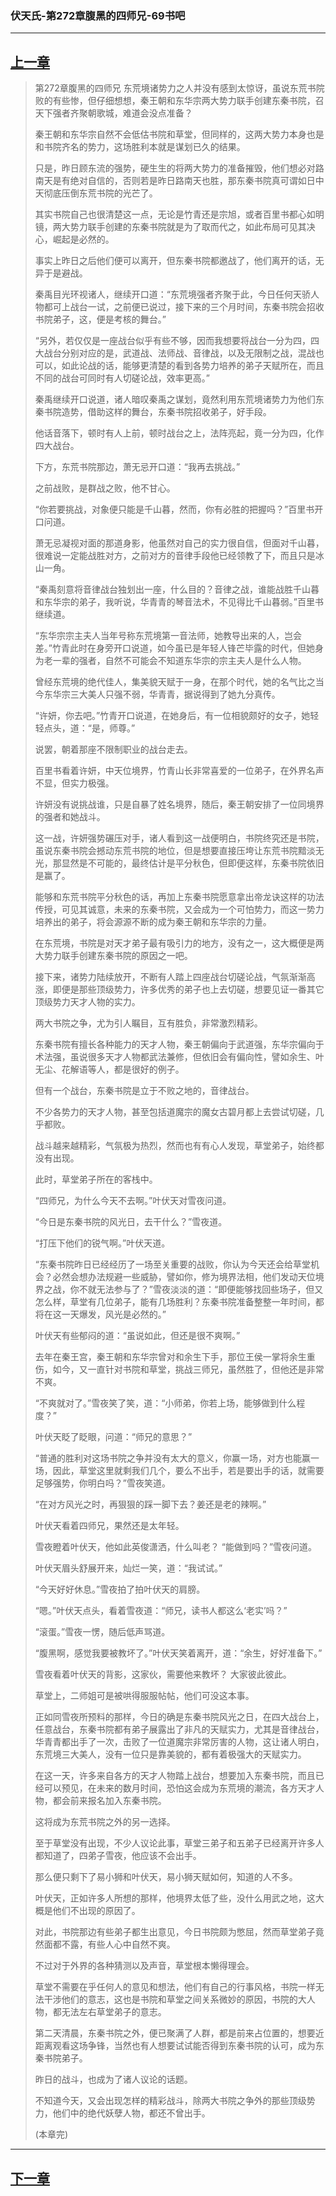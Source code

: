 ### 伏天氏-第272章腹黑的四师兄-69书吧

--------
[上一章](./03784e3dd74a5ba76cb7785cbd9d657f.md)
--------


>
>
>
>第272章腹黑的四师兄
>东荒境诸势力之人并没有感到太惊讶，虽说东荒书院败的有些惨，但仔细想想，秦王朝和东华宗两大势力联手创建东秦书院，召天下强者齐聚朝歌城，难道会没点准备？
>
>秦王朝和东华宗自然不会低估书院和草堂，但同样的，这两大势力本身也是和书院齐名的势力，这场胜利本就是谋划已久的结果。
>
>只是，昨日顾东流的强势，硬生生的将两大势力的准备摧毁，他们想必对路南天是有绝对自信的，否则若是昨日路南天也胜，那东秦书院真可谓如日中天彻底压倒东荒书院的光芒了。
>
>其实书院自己也很清楚这一点，无论是竹青还是宗旭，或者百里书都心如明镜，两大势力联手创建的东秦书院就是为了取而代之，如此布局可见其决心，崛起是必然的。
>
>事实上昨日之后他们便可以离开，但东秦书院都邀战了，他们离开的话，无异于是避战。
>
>秦禹目光环视诸人，继续开口道：“东荒境强者齐聚于此，今日任何天骄人物都可上战台一试，之前便已说过，接下来的三个月时间，东秦书院会招收书院弟子，这，便是考核的舞台。”
>
>“另外，若仅仅是一座战台似乎有些不够，因而我想要将战台一分为四，四大战台分别对应的是，武道战、法师战、音律战，以及无限制之战，混战也可以，如此论战的话，能够更清楚的看到各势力培养的弟子天赋所在，而且不同的战台可同时有人切磋论战，效率更高。”
>
>秦禹继续开口说道，诸人暗叹秦禹之谋划，竟然利用东荒境诸势力为他们东秦书院造势，借助这样的舞台，东秦书院招收弟子，好手段。
>
>他话音落下，顿时有人上前，顿时战台之上，法阵亮起，竟一分为四，化作四大战台。
>
>下方，东荒书院那边，萧无忌开口道：“我再去挑战。”
>
>之前战败，是群战之败，他不甘心。
>
>“你若要挑战，对象便只能是千山暮，然而，你有必胜的把握吗？”百里书开口问道。
>
>萧无忌凝视对面的那道身影，他虽然对自己的实力很自信，但面对千山暮，很难说一定能战胜对方，之前对方的音律手段他已经领教了下，而且只是冰山一角。
>
>“秦禹刻意将音律战台独划出一座，什么目的？音律之战，谁能战胜千山暮和东华宗的弟子，我听说，华青青的琴音法术，不见得比千山暮弱。”百里书继续道。
>
>“东华宗宗主夫人当年号称东荒境第一音法师，她教导出来的人，岂会差。”竹青此时在身旁开口说道，如今虽已是年轻人锋芒毕露的时代，但她身为老一辈的强者，自然不可能会不知道东华宗的宗主夫人是什么人物。
>
>曾经东荒境的绝代佳人，集美貌天赋于一身，在那个时代，她的名气比之当今东华宗三大美人只强不弱，华青青，据说得到了她九分真传。
>
>“许妍，你去吧。”竹青开口说道，在她身后，有一位相貌颇好的女子，她轻轻点头，道：“是，师尊。”
>
>说罢，朝着那座不限制职业的战台走去。
>
>百里书看着许妍，中天位境界，竹青山长非常喜爱的一位弟子，在外界名声不显，但实力极强。
>
>许妍没有说挑战谁，只是自暴了姓名境界，随后，秦王朝安排了一位同境界的强者和她战斗。
>
>这一战，许妍强势碾压对手，诸人看到这一战便明白，书院终究还是书院，虽说东秦书院会撼动东荒书院的地位，但是想要直接压垮让东荒书院黯淡无光，那显然是不可能的，最终估计是平分秋色，但即便这样，东秦书院依旧是赢了。
>
>能够和东荒书院平分秋色的话，再加上东秦书院愿意拿出帝龙诀这样的功法传授，可见其诚意，未来的东秦书院，又会成为一个可怕势力，而这一势力培养出的弟子，将会源源不断的成为秦王朝和东华宗的力量。
>
>在东荒境，书院是对天才弟子最有吸引力的地方，没有之一，这大概便是两大势力联手创建东秦书院的原因之一吧。
>
>接下来，诸势力陆续放开，不断有人踏上四座战台切磋论战，气氛渐渐高涨，即便是那些顶级势力，许多优秀的弟子也上去切磋，想要见证一番其它顶级势力天才人物的实力。
>
>两大书院之争，尤为引人瞩目，互有胜负，非常激烈精彩。
>
>东秦书院有擅长各种能力的天才人物，秦王朝偏向于武道强，东华宗偏向于术法强，虽说很多天才人物都武法兼修，但依旧会有偏向性，譬如余生、叶无尘、花解语等人，都是很好的例子。
>
>但有一个战台，东秦书院是立于不败之地的，音律战台。
>
>不少各势力的天才人物，甚至包括道魔宗的魔女古碧月都上去尝试切磋，几乎都败。
>
>战斗越来越精彩，气氛极为热烈，然而也有有心人发现，草堂弟子，始终都没有出现。
>
>此时，草堂弟子所在的客栈中。
>
>“四师兄，为什么今天不去啊。”叶伏天对雪夜问道。
>
>“今日是东秦书院的风光日，去干什么？”雪夜道。
>
>“打压下他们的锐气啊。”叶伏天道。
>
>“东秦书院昨日已经经历了一场至关重要的战败，你认为今天还会给草堂机会？必然会想办法规避一些威胁，譬如你，修为境界法相，他们发动天位境界之战，你不就无法参与了？”雪夜淡淡的道：“即便能够找回些场子，但又怎么样，草堂有几位弟子，能有几场胜利？东秦书院准备整整一年时间，都将在这一天爆发，风光是必然的。”
>
>叶伏天有些郁闷的道：“虽说如此，但还是很不爽啊。”
>
>去年在秦王宫，秦王朝和东华宗曾对和余生下手，那位王侯一掌将余生重伤，如今，又一直针对书院和草堂，挑战三师兄，虽然胜了，但他还是非常不爽。
>
>“不爽就对了。”雪夜笑了笑，道：“小师弟，你若上场，能够做到什么程度？”
>
>叶伏天眨了眨眼，问道：“师兄的意思？”
>
>“普通的胜利对这场书院之争并没有太大的意义，你赢一场，对方也能赢一场，因此，草堂这里就剩我们几个，要么不出手，若是要出手的话，就需要足够强势，你明白吗？”雪夜笑道。
>
>“在对方风光之时，再狠狠的踩一脚下去？姜还是老的辣啊。”
>
>叶伏天看着四师兄，果然还是太年轻。
>
>雪夜瞪着叶伏天，他如此英俊潇洒，什么叫老？
>“能做到吗？”雪夜问道。
>
>叶伏天眉头舒展开来，灿烂一笑，道：“我试试。”
>
>“今天好好休息。”雪夜拍了拍叶伏天的肩膀。
>
>“嗯。”叶伏天点头，看着雪夜道：“师兄，读书人都这么‘老实’吗？”
>
>“滚蛋。”雪夜一愣，随后低声骂道。
>
>“腹黑啊，感觉我要被教坏了。”叶伏天笑着离开，道：“余生，好好准备下。”
>
>雪夜看着叶伏天的背影，这家伙，需要他来教坏？
>大家彼此彼此。
>
>草堂上，二师姐可是被哄得服服帖帖，他们可没这本事。
>
>正如同雪夜所预料的那样，今日的确是东秦书院风光之日，在四大战台上，任意战台，东秦书院都有弟子展露出了非凡的天赋实力，尤其是音律战台，华青青都出手了一次，击败了一位道魔宗非常厉害的人物，这让诸人明白，东荒境三大美人，没有一位只是靠美貌的，都有着极强大的天赋实力。
>
>在这一天，许多来自各方的天才人物踏上战台，想要加入东秦书院，而且已经可以预见，在未来的数月时间，恐怕这会成为东荒境的潮流，各方天才人物，都会前来报名加入东秦书院。
>
>这将成为东荒书院之外的另一选择。
>
>至于草堂没有出现，不少人议论此事，草堂三弟子和五弟子已经离开许多人都知道了，四弟子雪夜，他应该不会出手。
>
>那么便只剩下了易小狮和叶伏天，易小狮天赋如何，知道的人不多。
>
>叶伏天，正如许多人所想的那样，他境界太低了些，没什么用武之地，这大概是他们不出现的原因了。
>
>对此，书院那边有些弟子都生出意见，今日书院颇为憋屈，然而草堂弟子竟然面都不露，有些人心中自然不爽。
>
>不过对于外界的各种猜测以及声音，草堂根本懒得理会。
>
>草堂不需要在乎任何人的意见和想法，他们有自己的行事风格，书院一样无法干涉他们的意志，这也是书院和草堂之间关系微妙的原因，书院的大人物，都无法左右草堂弟子的意志。
>
>第二天清晨，东秦书院之外，便已聚满了人群，都是前来占位置的，想要近距离观看这场争锋，当然也有人想要试试能否得到东秦书院的认可，成为东秦书院弟子。
>
>昨日的战斗，也成为了诸人议论的话题。
>
>不知道今天，又会出现怎样的精彩战斗，除两大书院之争外的那些顶级势力，他们中的绝代妖孽人物，都还不曾出手。
>
>(本章完)
>
>

--------
[下一章](./8383688aa6264fe70719b5bbd77bc34b.md)
--------
